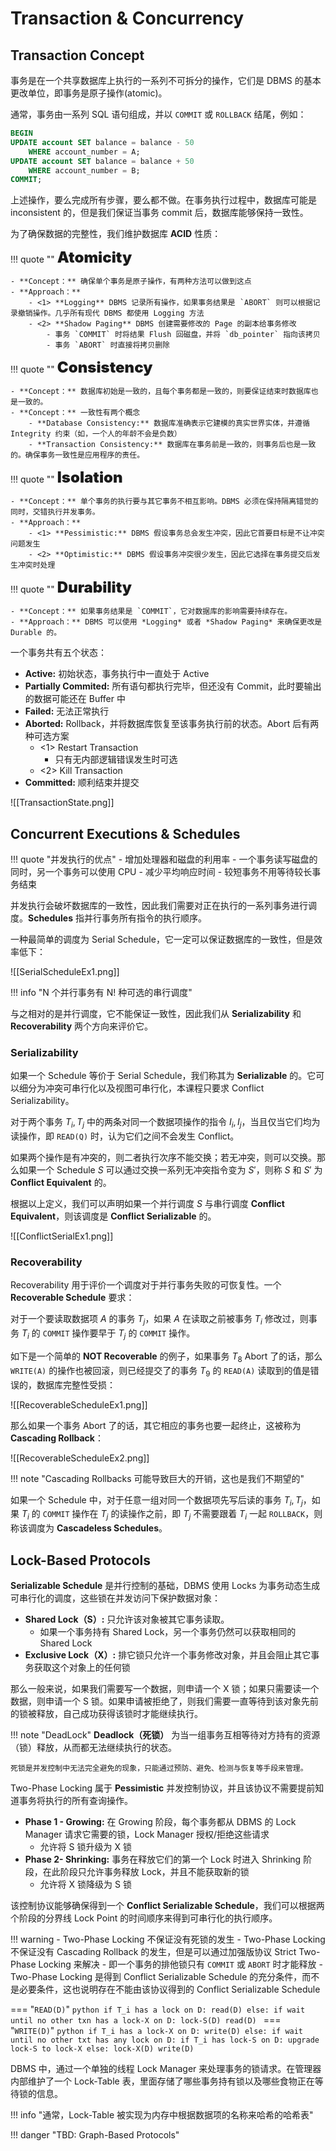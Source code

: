 
# Transaction & Concurrency

## Transaction Concept

事务是在一个共享数据库上执行的一系列不可拆分的操作，它们是 DBMS 的基本更改单位，即事务是原子操作(atomic)。

通常，事务由一系列 SQL 语句组成，并以 `COMMIT` 或 `ROLLBACK` 结尾，例如：

```sql
BEGIN
UPDATE account SET balance = balance - 50
	WHERE account_number = A;
UPDATE account SET balance = balance + 50
	WHERE account_number = B;
COMMIT;
```

上述操作，要么完成所有步骤，要么都不做。在事务执行过程中，数据库可能是 inconsistent 的，但是我们保证当事务 commit 后，数据库能够保持一致性。

为了确保数据的完整性，我们维护数据库 **ACID** 性质：

!!! quote ""
	<font style="font-weight: 1000;font-size: 24px">Atomicity</font>
	
	- **Concept：** 确保单个事务是原子操作，有两种方法可以做到这点
	- **Approach：**
		- <1> **Logging** DBMS 记录所有操作，如果事务结果是 `ABORT` 则可以根据记录撤销操作。几乎所有现代 DBMS 都使用 Logging 方法
		- <2> **Shadow Paging** DBMS 创建需要修改的 Page 的副本给事务修改
			- 事务 `COMMIT` 时将结果 Flush 回磁盘，并将 `db_pointer` 指向该拷贝
			- 事务 `ABORT` 时直接将拷贝删除

!!! quote ""
	<font style="font-weight: 1000;font-size: 24px">Consistency</font>
	
	- **Concept：** 数据库初始是一致的，且每个事务都是一致的，则要保证结束时数据库也是一致的。
	- **Concept：** 一致性有两个概念
		- **Database Consistency:** 数据库准确表示它建模的真实世界实体，并遵循 Integrity 约束（如，一个人的年龄不会是负数）
		- **Transaction Consistency:** 数据库在事务前是一致的，则事务后也是一致的。确保事务一致性是应用程序的责任。

!!! quote ""
	<font style="font-weight: 1000;font-size: 24px">Isolation</font>
	
	- **Concept：** 单个事务的执行要与其它事务不相互影响。DBMS 必须在保持隔离错觉的同时，交错执行并发事务。
	- **Approach：**
		- <1> **Pessimistic:** DBMS 假设事务总会发生冲突，因此它首要目标是不让冲突问题发生
		- <2> **Optimistic:** DBMS 假设事务冲突很少发生，因此它选择在事务提交后发生冲突时处理

!!! quote ""
	<font style="font-weight: 1000;font-size: 24px">Durability</font>
	
	- **Concept：** 如果事务结果是 `COMMIT`，它对数据库的影响需要持续存在。
	- **Approach：** DBMS 可以使用 *Logging* 或者 *Shadow Paging* 来确保更改是 Durable 的。

一个事务共有五个状态：

- **Active:** 初始状态，事务执行中一直处于 Active
- **Partially Commited:** 所有语句都执行完毕，但还没有 Commit，此时要输出的数据可能还在 Buffer 中
- **Failed:** 无法正常执行
- **Aborted:** Rollback，并将数据库恢复至该事务执行前的状态。Abort 后有两种可选方案
	- <1> Restart Transaction
		- 只有无内部逻辑错误发生时可选
	- <2> Kill Transaction
- **Committed:** 顺利结束并提交

![[TransactionState.png]]

## Concurrent Executions & Schedules

!!! quote "并发执行的优点"
	- 增加处理器和磁盘的利用率
		- 一个事务读写磁盘的同时，另一个事务可以使用 CPU
	- 减少平均响应时间
		- 较短事务不用等待较长事务结束

并发执行会破坏数据库的一致性，因此我们需要对正在执行的一系列事务进行调度。**Schedules** 指并行事务所有指令的执行顺序。

一种最简单的调度为 Serial Schedule，它一定可以保证数据库的一致性，但是效率低下：

![[SerialScheduleEx1.png]]

!!! info "N 个并行事务有 N! 种可选的串行调度"

与之相对的是并行调度，它不能保证一致性，因此我们从 **Serializability** 和 **Recoverability** 两个方向来评价它。

### Serializability

如果一个 Schedule 等价于 Serial Schedule，我们称其为 **Serializable** 的。它可以细分为冲突可串行化以及视图可串行化，本课程只要求 Conflict Serializability。

对于两个事务 $T_i, T_j$ 中的两条对同一个数据项操作的指令 $I_i, I_j$，当且仅当它们均为读操作，即 `READ(Q)` 时，认为它们之间不会发生 Conflict。

如果两个操作是有冲突的，则二者执行次序不能交换；若无冲突，则可以交换。那么如果一个 Schedule $S$ 可以通过交换一系列无冲突指令变为 $S'$，则称 $S$ 和 $S'$ 为 **Conflict Equivalent** 的。

根据以上定义，我们可以声明如果一个并行调度 $S$ 与串行调度 **Conflict Equivalent**，则该调度是 **Conflict Serializable** 的。

![[ConflictSerialEx1.png]]


### Recoverability

Recoverability 用于评价一个调度对于并行事务失败的可恢复性。一个 **Recoverable Schedule** 要求：

对于一个要读取数据项 $A$ 的事务 $T_j$，如果 $A$ 在读取之前被事务 $T_i$ 修改过，则事务 $T_i$ 的 `COMMIT` 操作要早于 $T_j$ 的 `COMMIT` 操作。

如下是一个简单的 **NOT Recoverable** 的例子，如果事务 $T_8$ Abort 了的话，那么 `WRITE(A)` 的操作也被回滚，则已经提交了的事务 $T_9$ 的 `READ(A)` 读取到的值是错误的，数据库完整性受损：

![[RecoverableScheduleEx1.png]]

那么如果一个事务 Abort 了的话，其它相应的事务也要一起终止，这被称为 **Cascading Rollback**：

![[RecoverableScheduleEx2.png]]

!!! note "Cascading Rollbacks 可能导致巨大的开销，这也是我们不期望的"

如果一个 Schedule 中，对于任意一组对同一个数据项先写后读的事务 $T_i, T_j$，如果 $T_i$ 的 `COMMIT` 操作在 $T_j$ 的读操作之前，即 $T_j$ 不需要跟着 $T_i$ 一起 `ROLLBACK`，则称该调度为 **Cascadeless Schedules**。

## Lock-Based Protocols

**Serializable Schedule** 是并行控制的基础，DBMS 使用 Locks 为事务动态生成可串行化的调度，这些锁在并发访问下保护数据对象：

- **Shared Lock（S）:** 只允许该对象被其它事务读取。
	- 如果一个事务持有 Shared Lock，另一个事务仍然可以获取相同的 Shared Lock
- **Exclusive Lock（X）:** 排它锁只允许一个事务修改对象，并且会阻止其它事务获取这个对象上的任何锁

那么一般来说，如果我们需要写一个数据，则申请一个 X 锁；如果只需要读一个数据，则申请一个 S 锁。如果申请被拒绝了，则我们需要一直等待到该对象先前的锁被释放，自己成功获得该锁时才能继续执行。

!!! note "DeadLock"
	**Deadlock（死锁）** 为当一组事务互相等待对方持有的资源（锁）释放，从而都无法继续执行的状态。
	
	死锁是并发控制中无法完全避免的现象，只能通过预防、避免、检测与恢复等手段来管理。

Two-Phase Locking 属于 **Pessimistic** 并发控制协议，并且该协议不需要提前知道事务将执行的所有查询操作。

- **Phase 1 - Growing:** 在 Growing 阶段，每个事务都从 DBMS 的 Lock Manager 请求它需要的锁，Lock Manager 授权/拒绝这些请求
	- 允许将 S 锁升级为 X 锁
- **Phase 2- Shrinking:** 事务在释放它们的第一个 Lock 时进入 Shrinking 阶段，在此阶段只允许事务释放 Lock，并且不能获取新的锁
	- 允许将 X 锁降级为 S 锁

该控制协议能够确保得到一个 **Conflict Serializable Schedule**，我们可以根据两个阶段的分界线 Lock Point 的时间顺序来得到可串行化的执行顺序。

!!! warning
	- Two-Phase Locking 不保证没有死锁的发生
	- Two-Phase Locking 不保证没有 Cascading Rollback 的发生，但是可以通过加强版协议 Strict Two-Phase Locking 来解决
		- 即一个事务的排他锁只有 `COMMIT` 或 `ABORT` 时才能释放
	- Two-Phase Locking 是得到 Conflict Serializable Schedule 的充分条件，而不是必要条件，这也说明存在不能由该协议得到的 Conflict Serializable Schedule

=== "`READ(D)`"
	```python
	if T_i has a lock on D:
		read(D)
	else:
		if wait until no other txn has a lock-X on D:
			lock-S(D)
			read(D)
	```
=== "`WRITE(D)`"
	```python
	if T_i has a lock-X on D:
		write(D)
	else:
		if wait until no other txt has any lock on D:
			if T_i has lock-S on D:
				upgrade lock-S to lock-X
			else:
				lock-X(D)
			write(D)
	```

DBMS 中，通过一个单独的线程 Lock Manager 来处理事务的锁请求。在管理器内部维护了一个 Lock-Table 表，里面存储了哪些事务持有锁以及哪些食物正在等待锁的信息。

!!! info "通常，Lock-Table 被实现为内存中根据数据项的名称来哈希的哈希表"

!!! danger "TBD: Graph-Based Protocols"